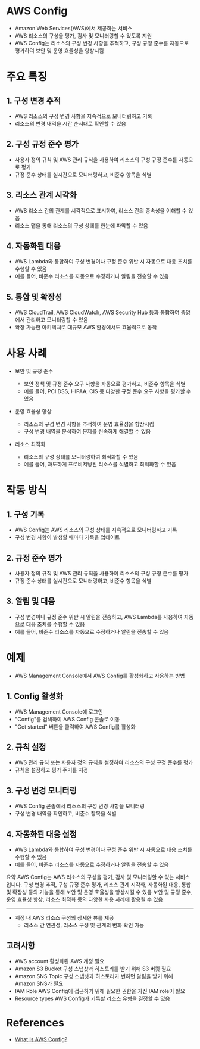 # AWS Config
- Amazon Web Services(AWS)에서 제공하는 서비스
- AWS 리소스의 구성을 평가, 감사 및 모니터링할 수 있도록 지원
- AWS Config는 리소스의 구성 변경 사항을 추적하고, 구성 규정 준수를 자동으로 평가하여 보안 및 운영 효율성을 향상시킴

# 주요 특징
## 1. 구성 변경 추적
- AWS 리소스의 구성 변경 사항을 지속적으로 모니터링하고 기록
- 리소스의 변경 내역을 시간 순서대로 확인할 수 있음

## 2. 구성 규정 준수 평가
- 사용자 정의 규칙 및 AWS 관리 규칙을 사용하여 리소스의 구성 규정 준수를 자동으로 평가
- 규정 준수 상태를 실시간으로 모니터링하고, 비준수 항목을 식별

## 3. 리소스 관계 시각화
- AWS 리소스 간의 관계를 시각적으로 표시하여, 리소스 간의 종속성을 이해할 수 있음
- 리소스 맵을 통해 리소스의 구성 상태를 한눈에 파악할 수 있음

## 4. 자동화된 대응
- AWS Lambda와 통합하여 구성 변경이나 규정 준수 위반 시 자동으로 대응 조치를 수행할 수 있음
- 예를 들어, 비준수 리소스를 자동으로 수정하거나 알림을 전송할 수 있음

## 5. 통합 및 확장성
- AWS CloudTrail, AWS CloudWatch, AWS Security Hub 등과 통합하여 중앙에서 관리하고 모니터링할 수 있음
- 확장 가능한 아키텍처로 대규모 AWS 환경에서도 효율적으로 동작

# 사용 사례
- 보안 및 규정 준수
    - 보안 정책 및 규정 준수 요구 사항을 자동으로 평가하고, 비준수 항목을 식별
    - 예를 들어, PCI DSS, HIPAA, CIS 등 다양한 규정 준수 요구 사항을 평가할 수 있음

- 운영 효율성 향상
    - 리소스의 구성 변경 사항을 추적하여 운영 효율성을 향상시킴
    - 구성 변경 내역을 분석하여 문제를 신속하게 해결할 수 있음

- 리소스 최적화
    - 리소스의 구성 상태를 모니터링하여 최적화할 수 있음
    - 예를 들어, 과도하게 프로비저닝된 리소스를 식별하고 최적화할 수 있음

# 작동 방식
## 1. 구성 기록
- AWS Config는 AWS 리소스의 구성 상태를 지속적으로 모니터링하고 기록
- 구성 변경 사항이 발생할 때마다 기록을 업데이트

## 2. 규정 준수 평가
- 사용자 정의 규칙 및 AWS 관리 규칙을 사용하여 리소스의 구성 규정 준수를 평가
- 규정 준수 상태를 실시간으로 모니터링하고, 비준수 항목을 식별

## 3. 알림 및 대응
- 구성 변경이나 규정 준수 위반 시 알림을 전송하고, AWS Lambda를 사용하여 자동으로 대응 조치를 수행할 수 있음
- 예를 들어, 비준수 리소스를 자동으로 수정하거나 알림을 전송할 수 있음

# 예제
- AWS Management Console에서 AWS Config를 활성화하고 사용하는 방법
## 1. Config 활성화
- AWS Management Console에 로그인
- "Config"를 검색하여 AWS Config 콘솔로 이동
- "Get started" 버튼을 클릭하여 AWS Config를 활성화

## 2. 규칙 설정
- AWS 관리 규칙 또는 사용자 정의 규칙을 설정하여 리소스의 구성 규정 준수를 평가
- 규칙을 설정하고 평가 주기를 지정

## 3. 구성 변경 모니터링
- AWS Config 콘솔에서 리소스의 구성 변경 사항을 모니터링
- 구성 변경 내역을 확인하고, 비준수 항목을 식별

## 4. 자동화된 대응 설정
- AWS Lambda와 통합하여 구성 변경이나 규정 준수 위반 시 자동으로 대응 조치를 수행할 수 있음
- 예를 들어, 비준수 리소스를 자동으로 수정하거나 알림을 전송할 수 있음

요약
AWS Config는 AWS 리소스의 구성을 평가, 감사 및 모니터링할 수 있는 서비스입니다. 구성 변경 추적, 구성 규정 준수 평가, 리소스 관계 시각화, 자동화된 대응, 통합 및 확장성 등의 기능을 통해 보안 및 운영 효율성을 향상시킬 수 있음 보안 및 규정 준수, 운영 효율성 향상, 리소스 최적화 등의 다양한 사용 사례에 활용될 수 있음

---

- 계정 내 AWS 리소스 구성의 상세한 뷰를 제공
    - 리소스 간 연관성, 리소스 구성 및 관계의 변화 확인 가능

## 고려사항
- AWS account 활성화된 AWS 계정 필요
- Amazon S3 Bucket 구성 스냅샷과 히스토리를 받기 위해 S3 버킷 필요
- Amazon SNS Topic 구성 스냅샷과 히스토리가 변하면 알림을 받기 위해 Amazon SNS가 필요
- IAM Role AWS Config에 접근하기 위해 필요한 권한을 가진 IAM role이 필요
- Resource types AWS Config가 기록할 리소스 유형을 결정할 수 있음

# References
- [What Is AWS Config?](https//docs.aws.amazon.com/config/latest/developerguide/WhatIsConfig.html)